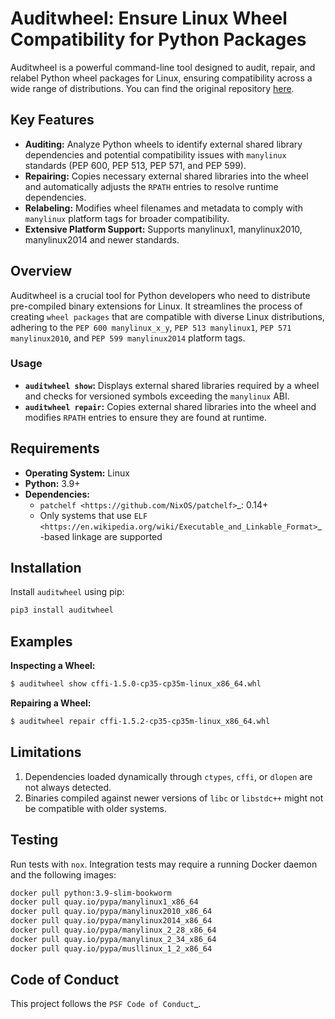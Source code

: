 # Auditwheel: Ensure Linux Wheel Compatibility for Python Packages

Auditwheel is a powerful command-line tool designed to audit, repair, and relabel Python wheel packages for Linux, ensuring compatibility across a wide range of distributions. You can find the original repository [here](https://github.com/pypa/auditwheel).

## Key Features

*   **Auditing:** Analyze Python wheels to identify external shared library dependencies and potential compatibility issues with `manylinux` standards (PEP 600, PEP 513, PEP 571, and PEP 599).
*   **Repairing:** Copies necessary external shared libraries into the wheel and automatically adjusts the `RPATH` entries to resolve runtime dependencies.
*   **Relabeling:** Modifies wheel filenames and metadata to comply with `manylinux` platform tags for broader compatibility.
*   **Extensive Platform Support:** Supports manylinux1, manylinux2010, manylinux2014 and newer standards.

## Overview

Auditwheel is a crucial tool for Python developers who need to distribute pre-compiled binary extensions for Linux. It streamlines the process of creating `wheel packages` that are compatible with diverse Linux distributions, adhering to the `PEP 600 manylinux_x_y`, `PEP 513 manylinux1`, `PEP 571 manylinux2010`, and `PEP 599 manylinux2014` platform tags.

### Usage

*   **`auditwheel show`:** Displays external shared libraries required by a wheel and checks for versioned symbols exceeding the `manylinux` ABI.
*   **`auditwheel repair`:** Copies external shared libraries into the wheel and modifies `RPATH` entries to ensure they are found at runtime.

## Requirements

*   **Operating System:** Linux
*   **Python:** 3.9+
*   **Dependencies:**
    *   `patchelf <https://github.com/NixOS/patchelf>`_: 0.14+
    *   Only systems that use `ELF <https://en.wikipedia.org/wiki/Executable_and_Linkable_Format>`_-based linkage are supported

## Installation

Install `auditwheel` using pip:

```bash
pip3 install auditwheel
```

## Examples

**Inspecting a Wheel:**

```bash
$ auditwheel show cffi-1.5.0-cp35-cp35m-linux_x86_64.whl
```

**Repairing a Wheel:**

```bash
$ auditwheel repair cffi-1.5.2-cp35-cp35m-linux_x86_64.whl
```

## Limitations

1.  Dependencies loaded dynamically through `ctypes`, `cffi`, or `dlopen` are not always detected.
2.  Binaries compiled against newer versions of `libc` or `libstdc++` might not be compatible with older systems.

## Testing

Run tests with `nox`.  Integration tests may require a running Docker daemon and the following images:

```bash
docker pull python:3.9-slim-bookworm
docker pull quay.io/pypa/manylinux1_x86_64
docker pull quay.io/pypa/manylinux2010_x86_64
docker pull quay.io/pypa/manylinux2014_x86_64
docker pull quay.io/pypa/manylinux_2_28_x86_64
docker pull quay.io/pypa/manylinux_2_34_x86_64
docker pull quay.io/pypa/musllinux_1_2_x86_64
```

## Code of Conduct

This project follows the `PSF Code of Conduct`_.
